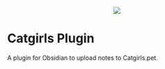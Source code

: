 <p align="center">
    <img src="https://readme-jokes.vercel.app/api"/>
</p>

# Catgirls Plugin
A plugin for Obsidian to upload notes to Catgirls.pet.